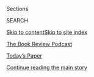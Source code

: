 <div id="app">

<div>

<div class="NYTAppHideMasthead css-zz1s19 e1suatyy0">

<div class="section css-ui9rw0 e1suatyy2">

<div class="css-11hrj97 er09x8g0">

<div class="css-6n7j50">

</div>

<span class="css-1dv1kvn">Sections</span>

<div class="css-10488qs">

<span class="css-1dv1kvn">SEARCH</span>

</div>

[Skip to content](#site-content)[Skip to site index](#site-index)

</div>

<div id="masthead-section-label" class="css-1fnb9ct eaxe0e00">

[The Book Review
Podcast](https://www.nytimes3xbfgragh.onion/column/book-review-podcast)

</div>

<div class="css-10698na e1huz5gh0">

</div>

</div>

<div id="masthead-bar-one" class="section hasLinks css-15hmgas e1csuq9d3">

<div class="css-uqyvli e1csuq9d0">

</div>

<div class="css-1uqjmks e1csuq9d1">

</div>

<div class="css-9e9ivx">

[](https://myaccount.nytimes3xbfgragh.onion/auth/login?response_type=cookie&client_id=vi)

</div>

<div class="css-1bvtpon e1csuq9d2">

[Today’s Paper](https://www.nytimes3xbfgragh.onion/section/todayspaper)

</div>

</div>

</div>

</div>

<div data-aria-hidden="false">

<div id="site-content" data-role="main">

<div class="css-1ffjgkm">

</div>

<div id="top-wrapper" class="css-15p45cc eaca97t0" type="top">

<div id="top-slug" class="css-19x0jxb eaca97t1" hidden="">

Advertisement

</div>

[Continue reading the main
story](#after-top)

<div class="ad top-wrapper" style="text-align:center;height:100%;display:block;min-height:90px">

<div id="top" class="place-ad" data-position="top" data-size-key="top">

</div>

</div>

<div id="after-top">

</div>

</div>

<div id="collection-book-review-podcast" class="section css-15h4p1b e9abtgs0">

<div class="css-1j21atc e1svk9qx1">

<div class="css-fmiefx e1svk9qx2">

<div class="css-1hk7r2m eu54l5x0">

<div id="sponsor-wrapper" class="css-7a1pgi eaca97t0" type="sponsor" hidden="">

<div id="sponsor-slug" class="css-1l4mleb eaca97t1" hidden="">

Supported by

</div>

[Continue reading the main
story](#after-sponsor)

<div id="sponsor" class="ad sponsor-wrapper" style="text-align:left;height:100%;display:block">

</div>

<div id="after-sponsor">

</div>

</div>

</div>

### <span class="css-5xm8y ezz4tcd1">[Podcasts](/spotlight/podcasts)</span>

</div>

<div class="css-nfcc9b e1svk9qx3">

<div class="css-zpl4ow e1svk9qx7">

![avatar](https://static01.graylady3jvrrxbe.onion/images/2018/03/27/books/book-review-album-art-v2/book-review-album-art-v2-thumbLarge-v2.jpg)

</div>

<div class="css-vl9dhg e1svk9qx5">

<div class="css-1nrhkj6 e1svk9qx6">

# The Book Review Podcast

<div class="follow-button-placeholder" data-collection-id="">

</div>

</div>

## <span>The podcast that takes you inside the literary world.  
[iTunes](https://itunes.apple.com/us/podcast/book-review/id120315179?mt=2) | [Google Play Music](https://play.google.com/music/listen?u=0#/ps/Iv6zeb5qwjtzjfbyo3vy5zny5ky)</span>

</div>

</div>

## <span>The podcast that takes you inside the literary world.  
[iTunes](https://itunes.apple.com/us/podcast/book-review/id120315179?mt=2) | [Google Play Music](https://play.google.com/music/listen?u=0#/ps/Iv6zeb5qwjtzjfbyo3vy5zny5ky)</span>

</div>

<div class="css-1rclpnj ekkqrpp0">

</div>

<div class="css-185go5a e1o5byef0">

<div class="css-15cbhtu">

  - [Latest](#stream-panel)
  - <span class="css-6n7j50">Search</span>
    <div class="control">
    <div class="label-container css-1dv1kvn">
    Search
    </div>
    <div class="css-wm4t3d">
    **<span id="clear-search-input" class="css-1dv1kvn">Clear this text
    input</span>
    </div>
    </div>
    <span class="css-1iovbfw"></span>

<div id="stream-panel" class="section css-8msx5b e1jz0cab1">

<div class="css-13mho3u">

1.  
    
    <div class="css-1cp3ece">
    
    <div class="css-1l4spti">
    
    [](/2020/08/14/books/review/podcast-a-o-scott-edward-p-jones-eric-jay-dolin-furious-sky-hurricanes.html)
    
    <div class="css-79elbk">
    
    ![](https://static01.graylady3jvrrxbe.onion/images/2020/07/28/books/review/Scott_Americans_Jones--Hagar/Scott_Americans_Jones--Hagar-thumbWide-v2.jpg?quality=75&auto=webp&disable=upscale)
    
    </div>
    
    ## The Fictional World of Edward P. Jones
    
    A.O. Scott talks about Jones’s work and the American experience, and
    Eric Jay Dolin discusses “A Furious
    Sky.”
    
    <div class="css-1nqbnmb ea5icrr0">
    
    </div>
    
    </div>
    
    <div class="css-1lc2l26 e1xfvim33">
    
    </div>
    
    </div>

2.  
    
    <div class="css-1cp3ece">
    
    <div class="css-1l4spti">
    
    [](/2020/08/07/books/review/podcast-isabel-wilkerson-caste-david-hill-vapors.html)
    
    <div class="css-79elbk">
    
    ![](https://static01.graylady3jvrrxbe.onion/images/2020/08/04/books/03BOOKWILKERSON1/03BOOKWILKERSON1-thumbWide.jpg?quality=75&auto=webp&disable=upscale)
    
    </div>
    
    ## Isabel Wilkerson Talks About ‘Caste’
    
    Wilkerson describes the ideas about race in America that fuel her
    new book, and David Hill discusses “The
    Vapors.”
    
    <div class="css-1nqbnmb ea5icrr0">
    
    </div>
    
    </div>
    
    <div class="css-1lc2l26 e1xfvim33">
    
    </div>
    
    </div>

3.  
    
    <div class="css-1cp3ece">
    
    <div class="css-1l4spti">
    
    [](/2020/07/31/books/review/podcast-twilight-democracy-anne-applebaum-eat-buddha-barbara-demick.html)
    
    <div class="css-79elbk">
    
    ![](https://static01.graylady3jvrrxbe.onion/images/2020/07/31/books/31pod-cover/31pod-cover-thumbWide.jpg?quality=75&auto=webp&disable=upscale)
    
    </div>
    
    ## The ‘Seductive Lure’ of Authoritarianism
    
    Anne Applebaum discusses “Twilight of Democracy,” and Barbara Demick
    talks about “Eat the
    Buddha.”
    
    <div class="css-1nqbnmb ea5icrr0">
    
    </div>
    
    </div>
    
    <div class="css-1lc2l26 e1xfvim33">
    
    </div>
    
    </div>

4.  
    
    <div class="css-1cp3ece">
    
    <div class="css-1l4spti">
    
    [](/2020/07/24/books/review/podcast-colin-dickey-unexplained-miles-harvey-king-of-confidence.html)
    
    <div class="css-79elbk">
    
    ![](https://static01.graylady3jvrrxbe.onion/images/2020/07/24/books/24pod-cover/24pod-cover-thumbWide.jpg?quality=75&auto=webp&disable=upscale)
    
    </div>
    
    ## The Yearning for the Unexplained
    
    Colin Dickey talks about “The Unidentified,” and Miles Harvey
    discusses “The King of
    Confidence.”
    
    <div class="css-1nqbnmb ea5icrr0">
    
    </div>
    
    </div>
    
    <div class="css-1lc2l26 e1xfvim33">
    
    </div>
    
    </div>

5.  
    
    <div class="css-1cp3ece">
    
    <div class="css-1l4spti">
    
    [](/2020/07/17/books/review/podcast-julian-zelizer-burning-down-house-newt-gingrich-notes-silencing-lacy-crawford.html)
    
    <div class="css-79elbk">
    
    ![](https://static01.graylady3jvrrxbe.onion/images/2020/07/09/books/17podcover/17podcover-thumbWide-v2.png?quality=75&auto=webp&disable=upscale)
    
    </div>
    
    ## Newt Gingrich and the Dawn of an Era
    
    Julian E. Zelizer talks about “Burning Down the House,” and Lacy
    Crawford talks about “Notes on a
    Silencing.”
    
    <div class="css-1nqbnmb ea5icrr0">
    
    </div>
    
    </div>
    
    <div class="css-1lc2l26 e1xfvim33">
    
    </div>
    
    </div>

6.  
    
    <div class="css-1cp3ece">
    
    <div class="css-1l4spti">
    
    [](/2020/07/10/books/review/david-mitchell-utopia-avenue-daniel-mendelsohn-biggest-bluff-poker-maria-konnikova.html)
    
    <div class="css-79elbk">
    
    ![](https://static01.graylady3jvrrxbe.onion/images/2020/07/06/books/review/00Mendelsohn-utopia/00Mendelsohn-utopia-thumbWide-v2.jpg?quality=75&auto=webp&disable=upscale)
    
    </div>
    
    ## David Mitchell’s Vast and Tangled Universe
    
    Daniel Mendelsohn discusses Mitchell’s career and new novel, “Utopia
    Avenue,” and Maria Konnikova talks about “The Biggest
    Bluff.”
    
    <div class="css-1nqbnmb ea5icrr0">
    
    </div>
    
    </div>
    
    <div class="css-1lc2l26 e1xfvim33">
    
    </div>
    
    </div>

7.  
    
    <div class="css-1cp3ece">
    
    <div class="css-1l4spti">
    
    [](/2020/07/03/books/review/podcast-jules-feiffer-smart-george-steve-inskeep-imperfect-union.html)
    
    <div class="css-79elbk">
    
    ![](https://static01.graylady3jvrrxbe.onion/images/2020/07/03/books/03pod-cover/03pod-cover-thumbWide.jpg?quality=75&auto=webp&disable=upscale)
    
    </div>
    
    ## Jules Feiffer on His Long, Varied Career
    
    Feiffer talks about his new picture book and more, and Steve Inskeep
    discusses “Imperfect
    Union.”
    
    <div class="css-1nqbnmb ea5icrr0">
    
    </div>
    
    </div>
    
    <div class="css-1lc2l26 e1xfvim33">
    
    </div>
    
    </div>

8.  
    
    <div class="css-1cp3ece">
    
    <div class="css-1l4spti">
    
    [](/2020/06/26/books/review/podcast-richard-haass-world-brief-introduction.html)
    
    <div class="css-79elbk">
    
    ![](https://static01.graylady3jvrrxbe.onion/images/2020/06/26/books/26pod-cover/26pod-cover-thumbWide.jpg?quality=75&auto=webp&disable=upscale)
    
    </div>
    
    ## A Short Guide to ‘The World’
    
    Richard Haass talks about his new primer on global affairs, and
    Abhrajyoti Chakraborty discusses translated
    novels.
    
    <div class="css-1nqbnmb ea5icrr0">
    
    </div>
    
    </div>
    
    <div class="css-1lc2l26 e1xfvim33">
    
    </div>
    
    </div>

9.  
    
    <div class="css-1cp3ece">
    
    <div class="css-1l4spti">
    
    [](/2020/06/18/books/review/andre-leon-talley-chiffon-trenches-claudia-rankine-jericho-brown-megha-majumdar-burning.html)
    
    <div class="css-79elbk">
    
    ![](https://static01.graylady3jvrrxbe.onion/images/2020/06/18/books/18pod-cover/18pod-cover-thumbWide.jpg?quality=75&auto=webp&disable=upscale)
    
    </div>
    
    ## André Leon Talley on ‘The Chiffon Trenches’
    
    Talley talks about his new memoir; Claudia Rankine and Jericho Brown
    read new poems; and Megha Majumdar discusses her debut novel, “A
    Burning.”
    
    <div class="css-1nqbnmb ea5icrr0">
    
    </div>
    
    </div>
    
    <div class="css-1lc2l26 e1xfvim33">
    
    </div>
    
    </div>

10. 
    
    <div class="css-1cp3ece">
    
    <div class="css-1l4spti">
    
    [](/2020/06/12/books/review/podcast-stephen-fry-heroes-greek-myths.html)
    
    <div class="css-79elbk">
    
    ![](https://static01.graylady3jvrrxbe.onion/images/2020/06/12/books/12pod-cover/12pod-cover-thumbWide.png?quality=75&auto=webp&disable=upscale)
    
    </div>
    
    ## Stephen Fry on Reimagining the Greek Myths
    
    Fry discusses “Heroes,” and Lauren Christensen and Andrew LaVallee
    talk about books on the subject of race and racism.
    
    <div class="css-1nqbnmb ea5icrr0">
    
    </div>
    
    </div>
    
    <div class="css-1lc2l26 e1xfvim33">
    
    </div>
    
    </div>

<div class="css-13mho3u">

<div class="css-1t62hi8">

<div class="css-1stvaey">

Show
More

<div>

<div style="border:0;clip:rect(0 0 0 0);height:1px;margin:-1px;overflow:hidden;white-space:nowrap;padding:0;width:1px;position:absolute" data-role="log" data-aria-live="assertive">

</div>

<div style="border:0;clip:rect(0 0 0 0);height:1px;margin:-1px;overflow:hidden;white-space:nowrap;padding:0;width:1px;position:absolute" data-role="log" data-aria-live="assertive">

</div>

<div style="border:0;clip:rect(0 0 0 0);height:1px;margin:-1px;overflow:hidden;white-space:nowrap;padding:0;width:1px;position:absolute" data-role="log" data-aria-live="polite">

</div>

<div style="border:0;clip:rect(0 0 0 0);height:1px;margin:-1px;overflow:hidden;white-space:nowrap;padding:0;width:1px;position:absolute" data-role="log" data-aria-live="polite">

</div>

</div>

</div>

</div>

</div>

</div>

<div class="css-g6hk37 supplemental">

<div id="mid1-wrapper" class="css-10wkyv7 eaca97t0" type="lede">

<div id="mid1-slug" class="css-1tag3rd eaca97t1">

Advertisement

</div>

[Continue reading the main
story](#after-mid1)

<div id="mid1" class="ad mid1-wrapper" style="text-align:center;height:100%;display:block;min-height:250px">

</div>

<div id="after-mid1">

</div>

</div>

<div class="css-hftqp3 book-review-podcast-supplemental-promo">

Inside The New York Times Book Review began in 2006, and its entire
archive is available.

[Archive From 2006
to 2016](http://www.nytimes3xbfgragh.onion/ref/books/books-podcast-archive.html)

</div>

<div id="mktg-wrapper" class="css-oxle51 eaca97t0" type="mktg">

<div id="mktg-slug" class="css-1tag3rd eaca97t1">

Advertisement

</div>

[Continue reading the main
story](#after-mktg)

<div id="mktg" class="ad mktg-wrapper" style="text-align:center;height:100%;display:block">

</div>

<div id="after-mktg">

</div>

</div>

</div>

</div>

</div>

</div>

</div>

</div>

## Site Index

<div>

</div>

## Site Information Navigation

  - [© <span>2020</span> <span>The New York Times
    Company</span>](https://help.nytimes3xbfgragh.onion/hc/en-us/articles/115014792127-Copyright-notice)

<!-- end list -->

  - [NYTCo](https://www.nytco.com/)
  - [Contact
    Us](https://help.nytimes3xbfgragh.onion/hc/en-us/articles/115015385887-Contact-Us)
  - [Work with us](https://www.nytco.com/careers/)
  - [Advertise](https://nytmediakit.com/)
  - [T Brand Studio](http://www.tbrandstudio.com/)
  - [Your Ad
    Choices](https://www.nytimes3xbfgragh.onion/privacy/cookie-policy#how-do-i-manage-trackers)
  - [Privacy](https://www.nytimes3xbfgragh.onion/privacy)
  - [Terms of
    Service](https://help.nytimes3xbfgragh.onion/hc/en-us/articles/115014893428-Terms-of-service)
  - [Terms of
    Sale](https://help.nytimes3xbfgragh.onion/hc/en-us/articles/115014893968-Terms-of-sale)
  - [Site
    Map](https://spiderbites.nytimes3xbfgragh.onion)
  - [Help](https://help.nytimes3xbfgragh.onion/hc/en-us)
  - [Subscriptions](https://www.nytimes3xbfgragh.onion/subscription?campaignId=37WXW)

</div>

</div>
